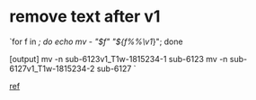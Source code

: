 # remove text after v1

`for f in *; do
echo mv - "$f" "${f%%\v1*}";
done

[output]
mv -n sub-6123v1_T1w-1815234-1 sub-6123
mv -n sub-6127v1_T1w-1815234-2 sub-6127
`

[ref](https://unix.stackexchange.com/questions/506861/how-to-remove-all-characters-after-and-including-in-filename)
